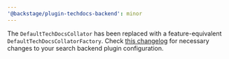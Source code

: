 ```yaml
---
'@backstage/plugin-techdocs-backend': minor
---
```


The `DefaultTechDocsCollator` has been replaced with a feature-equivalent
`DefaultTechDocsCollatorFactory`. Check [this changelog](https://github.com/backstage/backstage/blob/master/packages/create-app/CHANGELOG.md)
for necessary changes to your search backend plugin configuration.
